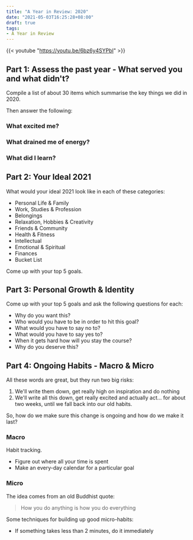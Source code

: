 ```yaml
---
title: "A Year in Review: 2020"
date: "2021-05-03T16:25:28+08:00"
draft: true
tags:
- A Year in Review
---
```


{{< youtube "https://youtu.be/6bz6y4SYPbI" >}}

## Part 1: Assess the past year - What served you and what didn't?

Compile a list of about 30 items which summarise the key things we did in 2020.

Then answer the following:

### What excited me?

### What drained me of energy?

### What did I learn?

## Part 2: Your Ideal 2021

What would your ideal 2021 look like in each of these categories:

- Personal Life & Family
- Work, Studies & Profession
- Belongings
- Relaxation, Hobbies & Creativity
- Friends & Community
- Health & Fitness
- Intellectual
- Emotional & Spiritual
- Finances
- Bucket List

Come up with your top 5 goals.

## Part 3: Personal Growth & Identity

Come up with your top 5 goals and ask the following questions for each:

- Why do you want this?
- Who would you have to be in order to hit this goal?
- What would you have to say no to?
- What would you have to say yes to?
- When it gets hard how will you stay the course?
- Why do you deserve this?

## Part 4: Ongoing Habits - Macro & Micro

All these words are great, but they run two big risks:

1. We'll write them down, get really high on inspiration and do nothing
2. We'll write all this down, get really excited and actually act... for about
   two weeks, until we fall back into our old habits.

So, how do we make sure this change is ongoing and how do we make it last?

### Macro

Habit tracking.

- Figure out where all your time is spent
- Make an every-day calendar for a particular goal

### Micro

The idea comes from an old Buddhist quote:

> How you do anything is how you do everything

Some techniques for building up good micro-habits:

- If something takes less than 2 minutes, do it immediately
